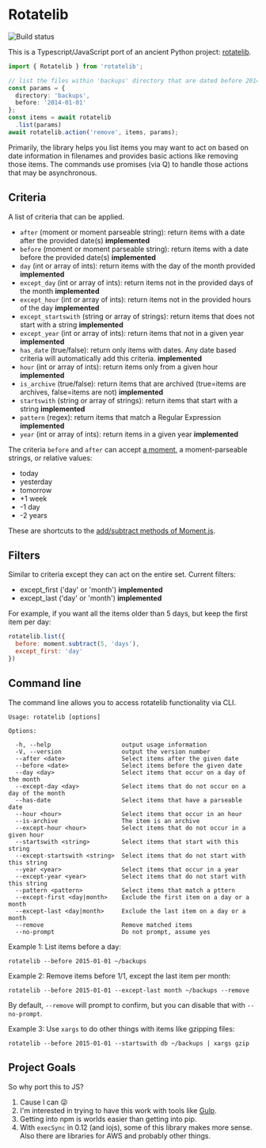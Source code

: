 # Rotatelib

<img src="https://travis-ci.org/robballou/js-rotatelib.svg" alt="Build status" />

This is a Typescript/JavaScript port of an ancient Python project: [rotatelib](https://github.com/robballou/rotatelib).

```typescript
import { Rotatelib } from 'rotatelib';

// list the files within 'backups' directory that are dated before 2014-01-01
const params = {
  directory: 'backups',
  before: '2014-01-01'
};
const items = await rotatelib
  .list(params)
await rotatelib.action('remove', items, params);
```

Primarily, the library helps you list items you may want to act on based on date information in filenames and provides basic actions like removing those items. The commands use promises (via Q) to handle those actions that may be asynchronous.

## Criteria

A list of criteria that can be applied.

- `after` (moment or moment parseable string): return items with a date after the provided date(s) **implemented**
- `before` (moment or moment parseable string): return items with a date before the provided date(s) **implemented**
- `day` (int or array of ints): return items with the day of the month provided **implemented**
- `except_day` (int or array of ints): return items not in the provided days of the month **implemented**
- `except_hour` (int or array of ints): return items not in the provided hours of the day **implemented**
- `except_startswith` (string or array of strings): return items that does not start with a string **implemented**
- `except_year` (int or array of ints): return items that not in a given year **implemented**
- `has_date` (true/false): return only items with dates. Any date based criteria will automatically add this criteria. **implemented**
- `hour` (int or array of ints): return items only from a given hour **implemented**
- `is_archive` (true/false): return items that are archived (true=items are archives, false=items are not) **implemented**
- `startswith` (string or array of strings): return items that start with a string **implemented**
- `pattern` (regex): return items that match a Regular Expression **implemented**
- `year` (int or array of ints): return items in a given year **implemented**

The criteria `before` and `after` can accept [a moment](http://momentjs.com), a moment-parseable strings, or relative values:

- today
- yesterday
- tomorrow
- +1 week
- -1 day
- -2 years

These are shortcuts to the [add/subtract methods of Moment.js](http://momentjs.com/docs/#/manipulating/).

## Filters

Similar to criteria except they can act on the entire set. Current filters:

- except_first ('day' or 'month') **implemented**
- except_last ('day' or 'month') **implemented**

For example, if you want all the items older than 5 days, but keep the first item per day:

```javascript
rotatelib.list({
  before: moment.subtract(5, 'days'),
  except_first: 'day'
})
```

## Command line

The command line allows you to access rotatelib functionality via CLI.

```
Usage: rotatelib [options]

Options:

  -h, --help                    output usage information
  -V, --version                 output the version number
  --after <date>                Select items after the given date
  --before <date>               Select items before the given date
  --day <day>                   Select items that occur on a day of the month
  --except-day <day>            Select items that do not occur on a day of the month
  --has-date                    Select items that have a parseable date
  --hour <hour>                 Select items that occur in an hour
  --is-archive                  The item is an archive
  --except-hour <hour>          Select items that do not occur in a given hour
  --startswith <string>         Select items that start with this string
  --except-startswith <string>  Select items that do not start with this string
  --year <year>                 Select items that occur in a year
  --except-year <year>          Select items that do not start with this string
  --pattern <pattern>           Select items that match a pttern
  --except-first <day|month>    Exclude the first item on a day or a month
  --except-last <day|month>     Exclude the last item on a day or a month
  --remove                      Remove matched items
  --no-prompt                   Do not prompt, assume yes
```

Example 1: List items before a day:

    rotatelib --before 2015-01-01 ~/backups

Example 2: Remove items before 1/1, except the last item per month:

    rotatelib --before 2015-01-01 --except-last month ~/backups --remove

By default, `--remove` will prompt to confirm, but you can disable that with `--no-prompt`.

Example 3: Use `xargs` to do other things with items like gzipping files:

    rotatelib --before 2015-01-01 --startswith db ~/backups | xargs gzip

## Project Goals

So why port this to JS?

1. Cause I can :stuck_out_tongue_winking_eye:
1. I'm interested in trying to have this work with tools like [Gulp](http://gulpjs.com).
1. Getting into npm is worlds easier than getting into pip.
1. With `execSync` in 0.12 (and iojs), some of this library makes more sense. Also there are libraries for AWS and probably other things.
